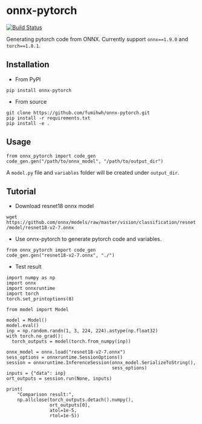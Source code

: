 # onnx-pytorch


[![Build Status](https://travis-ci.com/fumihwh/onnx-pytorch.svg?branch=main)](https://travis-ci.com/fumihwh/onnx-pytorch)


Generating pytorch code from ONNX.
Currently support `onnx==1.9.0` and `torch==1.8.1`.

## Installation

- From PyPI
```
pip install onnx-pytorch
```

- From source
```
git clone https://github.com/fumihwh/onnx-pytorch.git
pip install -r requirements.txt
pip install -e .
```


## Usage
```
from onnx_pytorch import code_gen
code_gen.gen("/path/to/onnx_model", "/path/to/output_dir")
```
A `model.py` file and `variables` folder will be created under `output_dir`.

## Tutorial
- Download resnet18 onnx model
 
```wget https://github.com/onnx/models/raw/master/vision/classification/resnet/model/resnet18-v2-7.onnx```

- Use onnx-pytorch to generate pytorch code and variables.
```
from onnx_pytorch import code_gen
code_gen.gen("resnet18-v2-7.onnx", "./")
```

- Test result
```
import numpy as np
import onnx
import onnxruntime
import torch
torch.set_printoptions(8)

from model import Model

model = Model()
model.eval()
inp = np.random.randn(1, 3, 224, 224).astype(np.float32)
with torch.no_grad():
  torch_outputs = model(torch.from_numpy(inp))

onnx_model = onnx.load("resnet18-v2-7.onnx")
sess_options = onnxruntime.SessionOptions()
session = onnxruntime.InferenceSession(onnx_model.SerializeToString(),
                                       sess_options)
inputs = {"data": inp}
ort_outputs = session.run(None, inputs)

print(
    "Comparison result:",
    np.allclose(torch_outputs.detach().numpy(),
                ort_outputs[0],
                atol=1e-5,
                rtol=1e-5))
```